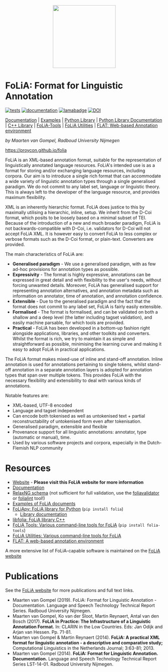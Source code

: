 <div align="center">
  <img src="https://raw.githubusercontent.com/proycon/folia/master/logo.png" width="200" />
</div>

# FoLiA: Format for Linguistic Annotation

[![tests](https://travis-ci.org/proycon/folia.svg?branch=master)](https://travis-ci.org/proycon/folia)
[![documentation](http://readthedocs.org/projects/folia/badge/?version=latest)](http://foliapy.readthedocs.io/en/latest/?badge=latest)
[![lamabadge](http://applejack.science.ru.nl/lamabadge.php/folia)](http://applejack.science.ru.nl/languagemachines/)
[![DOI](https://zenodo.org/badge/1948022.svg)](https://zenodo.org/badge/latestdoi/1948022)

[Documentation](http://foliapy.readthedocs.io/en/latest/?badge=latest) | [Examples](https://github.com/proycon/folia/tree/master/examples) | [Python Library](https://pypi.org/project/FoLiA/) | [Python Library Documentation](https://foliapy.readthedocs.io/en/latest/) | [C++ Library](https://github.com/LanguageMachines/libfolia) | [FoLiA-Tools](https://github.com/proycon/foliatools) | [FoLiA Utilities](https://github.com/LanguageMachines/foliautils) | [FLAT: Web-based Annotation environment](https://github.com/proycon/flat)

*by Maarten van Gompel, Radboud University Nijmegen*

<https://proycon.github.io/folia>

FoLiA is an XML-based annotation format, suitable for the representation
of linguistically annotated language resources. FoLiA's intended use is
as a format for storing and/or exchanging language resources, including
corpora. Our aim is to introduce a single rich format that can
accommodate a wide variety of linguistic annotation types through a
single generalised paradigm. We do not commit to any label set, language
or linguistic theory. This is always left to the developer of the
language resource, and provides maximum flexibility.

XML is an inherently hierarchic format. FoLiA does justice to this by
maximally utilising a hierarchic, inline, setup. We inherit from the
D-Coi format, which posits to be loosely based on a minimal subset of
TEI. Because of the introduction of a new and much broader paradigm,
FoLiA is not backwards-compatible with D-Coi, i.e. validators for D-Coi
will not accept FoLiA XML. It is however easy to convert FoLiA to less
complex or verbose formats such as the D-Coi format, or plain-text.
Converters are provided.

The main characteristics of FoLiA are:

-   **Generalised paradigm** - We use a generalised paradigm, with as
    few ad-hoc provisions for annotation types as possible.
-   **Expressivity** - The format is highly expressive, annotations can
    be expressed in great detail and with flexibility to the user's
    needs, without forcing unwanted details. Moreover, FoLiA has
    generalised support for representing annotation alternatives, and
    annotation metadata such as information on annotator, time of
    annotation, and annotation confidence.
-   **Extensible** - Due to the generalised paradigm and the fact that
    the format does not commit to any label set, FoLiA is fairly easily
    extensible.
-   **Formalised** - The format is formalised, and can be validated on
    both a shallow and a deep level (the latter including tagset
    validation), and easily machine parsable, for which tools are
    provided.
-   **Practical** - FoLiA has been developed in a bottom-up fashion
    right alongside applications, libraries, and other toolkits and
    converters. Whilst the format is rich, we try to maintain it as
    simple and straightforward as possible, minimising the learning
    curve and making it easy to adopt FoLiA in practical applications.

The FoLiA format makes mixed-use of inline and stand-off annotation.
Inline annotation is used for annotations pertaining to single tokens,
whilst stand-off annotation in a separate annotation layers is adopted
for annotation types that span over multiple tokens. This provides FoLiA
with the necessary flexibility and extensibility to deal with various
kinds of annotations.

Notable features are:

-   XML-based, UTF-8 encoded
-   Language and tagset independent
-   Can encode both tokenised as well as untokenised text + partial
    reconstructability of untokenised form even after tokenisation.
-   Generalised paradigm, extensible and flexible
-   Provenance support for all linguistic annotations: annotator, type
    (automatic or manual), time.
-   Used by various software projects and corpora, especially in the
    Dutch-Flemish NLP community

Resources
=========

-   [Website](https://proycon.github.io/folia) - **Please visit this
    FoLiA website for more information**
-   [Documentation](https://folia.readthedocs.io)
-   [RelaxNG schema](http://github.com/proycon/folia/blob/master/schemas/folia.rng)
    (not sufficient for full validation, use the
    [foliavalidator](https://github.com/proycon/foliatools) or
    [folialint](https://github.com/LanguageMachines/libfolia) tool!)
-   [Examples of FoLiA documents](https://github.com/proycon/folia/tree/master/examples)
-   [FoLiApy: FoLiA library for Python](https://github.com/proycon/foliapy) (`pip install folia`)
    -   [Library documentation](https://foliapy.readthedocs.io)
-   [libfolia: FoLiA library C++](https://github.com/LanguageMachines/libfolia)
-   [FoLiA Tools: Various command-line tools for FoLiA](https://github.com/proycon/foliatools)
    (`pip install folia-tools`)
-   [FoLiA Utilities: Various command-line tools for FoLiA](https://github.com/LanguageMachines/foliautils)
-   [FLAT: A web-based annotation environment](https://github.com/proycon/flat)

A more extensive list of FoLiA-capable software is maintained on the
[FoLiA website](https://proycon.github.io/folia)

Publications
============

See the [FoLiA website](https://proycon.github.io/folia) for more
publications and full text links.

-   Maarten van Gompel (2019). FoLiA: Format for Linguistic Annotation -
    Documentation. Language and Speech Technology Technical Report
    Series. Radboud University Nijmegen.
-   Maarten van Gompel, Ko van der Sloot, Martin Reynaert, Antal van den
    Bosch (2017). **FoLiA in Practice: The Infrastructure of a
    Linguistic Annotation Format.** In: CLARIN in the Low Countries.
    Eds: Jan Odijk and Arjan van Hessen. Pp. 71-81.
-   Maarten van Gompel & Martin Reynaert (2014). **FoLiA: A practical
    XML format for linguistic annotation - a descriptive and comparative
    study;** Computational Linguistics in the Netherlands Journal;
    3:63-81; 2013.
-   Maarten van Gompel (2014). **FoLiA: Format for Linguistic
    Annotation. Documentation.** Language and Speech Technology
    Technical Report Series LST-14-01. Radboud University Nijmegen.
